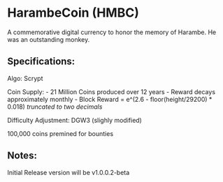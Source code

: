 HarambeCoin (HMBC)
==================
A commemorative digital currency to honor the memory of Harambe. 
He was an outstanding monkey.


Specifications:
---------------
Algo: Scrypt

Coin Supply: 
	- 21 Million Coins produced over 12 years
	- Reward decays approximately monthly
	- Block Reward = e^(2.6 - floor(height/29200) * 0.018) *truncated to two decimals*
	
Difficulty Adjustment: DGW3 (slighly modified)

100,000 coins premined for bounties


Notes:
------
Initial Release version will be v1.0.0.2-beta
